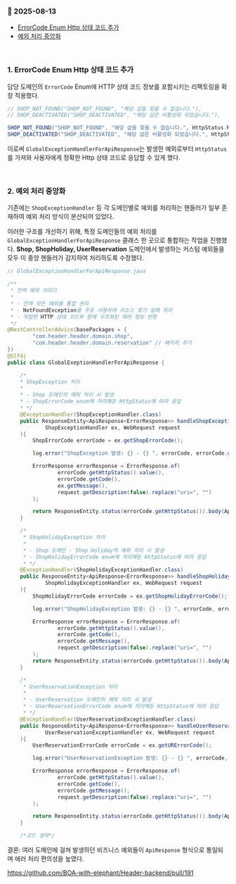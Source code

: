 ### :link: 2025-08-13

- [ErrorCode Enum Http 상태 코드 추가](#1-errorcode-enum-http-상태-코드-추가)
- [예외 처리 중앙화](#2-예외-처리-중앙화)
 
&nbsp; 
### 1. ErrorCode Enum Http 상태 코드 추가
담당 도메인의 `ErrorCode` Enum에 HTTP 상태 코드 정보를 포함시키는 리팩토링을 확장 적용했다.

```java
// SHOP_NOT_FOUND("SHOP_NOT_FOUND", "해당 샵을 찾을 수 없습니다."),
// SHOP_DEACTIVATED("SHOP_DEACTIVATED", "해당 샵은 비활성화 되었습니다."),

SHOP_NOT_FOUND("SHOP_NOT_FOUND", "해당 샵을 찾을 수 없습니다.", HttpStatus.NOT_FOUND),
SHOP_DEACTIVATED("SHOP_DEACTIVATED", "해당 샵은 비활성화 되었습니다.", HttpStatus.GONE),
```
이로써 `GlobalExceptionHandlerForApiResponse`는 발생한 예외로부터 `HttpStatus`를 가져와 사용자에게 정확한 Http 상태 코드로 응답할 수 있게 했다.

&emsp; 
&nbsp;
### 2. 예외 처리 중앙화

기존에는 `ShopExceptionHandler` 등 각 도메인별로 예외를 처리하는 핸들러가 일부 존재하여 예외 처리 방식이 분산되어 있었다.

이러한 구조를 개선하기 위해, 특정 도메인들의 예외 처리를 `GlobalExceptionHandlerForApiResponse` 클래스 한 곳으로 통합하는 작업을 진행했다. **Shop, ShopHoliday, UserReservation** 도메인에서 발생하는 커스텀 예외들을 모두 이 중앙 핸들러가 감지하여 처리하도록 수정했다.

```java
// GlobalExceptionHandlerForApiResponse.java

/**
 * 전역 예외 처리기
 *
 * - 전역 모든 예외를 통합 관리
 * - NotFoundException을 주로 사용하여 리소스 찾기 실패 처리
 * - 적절한 HTTP 상태 코드와 함께 구조화된 에러 정보 반환
 */
@RestControllerAdvice(basePackages = {
        "com.header.header.domain.shop",
        "com.header.header.domain.reservation" // 패키지 추가
})
@Slf4j
public class GlobalExeptionHandlerForApiResponse {

    /*
    * ShopException 처리
    *
    * - Shop 도메인의 예외 처리 시 발생
    * - ShopErrorCode enum에 처리해둔 HttpStatus에 따라 응답
    * */
    @ExceptionHandler(ShopExceptionHandler.class)
    public ResponseEntity<ApiResponse<ErrorResponse>> handleShopExceptionHandler(
            ShopExceptionHandler ex, WebRequest request
    ){
        ShopErrorCode errorCode = ex.getShopErrorCode();

        log.error("ShopException 발생: {} - {} ", errorCode, errorCode.getMessage(), ex);

        ErrorResponse errorResponse = ErrorResponse.of(
                errorCode.getHttpStatus().value(),
                errorCode.getCode(),
                ex.getMessage(),
                request.getDescription(false).replace("uri=", "")
        );

        return ResponseEntity.status(errorCode.getHttpStatus()).body(ApiResponse.fail(errorCode.getMessage(), errorResponse));
    }

    /*
     * ShopHolidayException 처리
     *
     * - Shop 도메인 - Shop Holiday의 예외 처리 시 발생
     * - ShopHolidayErrorCode enum에 처리해둔 HttpStatus에 따라 응답
     * */
    @ExceptionHandler(ShopHolidayExceptionHandler.class)
    public ResponseEntity<ApiResponse<ErrorResponse>> handleShopHolidayExceptionHandler(
            ShopHolidayExceptionHandler ex, WebRequest request
    ){
        ShopHolidayErrorCode errorCode = ex.getShopHolidayErrorCode();

        log.error("ShopHolidayException 발생: {} - {} ", errorCode, errorCode.getMessage(), ex);

        ErrorResponse errorResponse = ErrorResponse.of(
                errorCode.getHttpStatus().value(),
                errorCode.getCode(),
                errorCode.getMessage(),
                request.getDescription(false).replace("uri=", "")
        );
        return ResponseEntity.status(errorCode.getHttpStatus()).body(ApiResponse.fail(errorCode.getMessage(), errorResponse));
    }

    /*
     * UserReservationException 처리
     *
     * - UserReservation 도메인의 예외 처리 시 발생
     * - UserReservationErrorCode enum에 처리해둔 HttpStatus에 따라 응답
     * */
    @ExceptionHandler(UserReservationExceptionHandler.class)
    public ResponseEntity<ApiResponse<ErrorResponse>> handleUserReservationExceptionHandler(
            UserReservationExceptionHandler ex, WebRequest request
    ){
        UserReservationErrorCode errorCode = ex.getURErrorCode();

        log.error("UserReservationException 발생: {} - {} ", errorCode, errorCode.getMessage(), ex);

        ErrorResponse errorResponse = ErrorResponse.of(
                errorCode.getHttpStatus().value(),
                errorCode.getCode(),
                errorCode.getMessage(),
                request.getDescription(false).replace("uri=", "")
        );

        return ResponseEntity.status(errorCode.getHttpStatus()).body(ApiResponse.fail(errorCode.getMessage(), errorResponse));
    }

    /*코드 생략*/
```

결론: 여러 도메인에 걸쳐 발생하던 비즈니스 예외들이 `ApiResponse` 형식으로 통일되며 에러 처리 편의성을 높였다.

https://github.com/BOA-with-elephant/Header-backend/pull/191